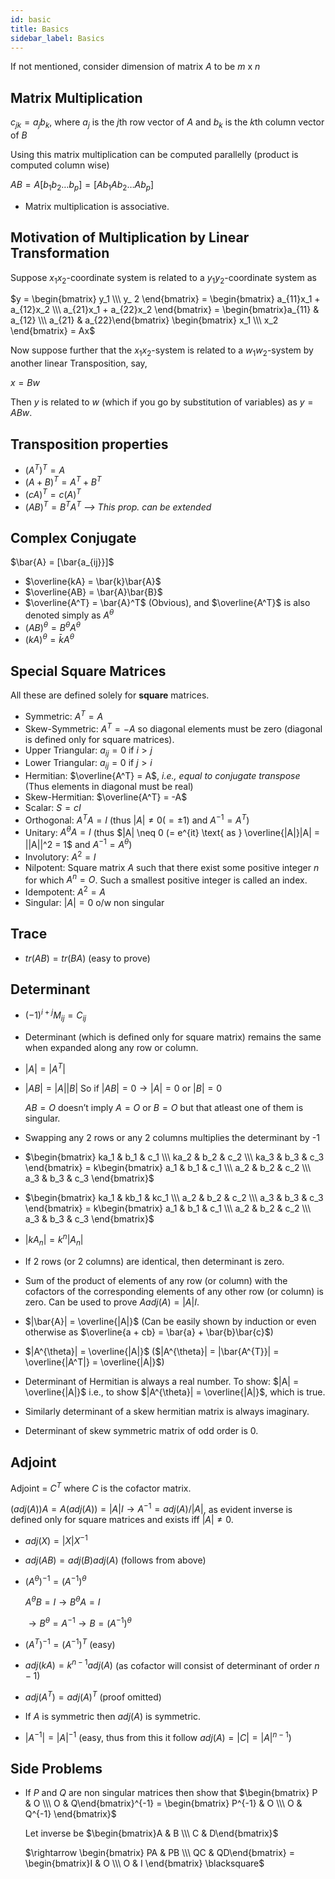 ```yaml
---
id: basic
title: Basics
sidebar_label: Basics
---
```


If not mentioned, consider dimension of matrix $A$ to be $m$ x $n$

## Matrix Multiplication

$c_{jk} = a_jb_k$, where $a_j$ is the $j$th row vector of $A$ and $b_k$ is the $k$th column vector of $B$

Using this matrix multiplication can be computed parallelly (product is computed column wise)

$AB = A[b_1 b_2 \dots b_p] = [Ab_1 Ab_2 \dots Ab_p]$

- Matrix multiplication is associative.

## Motivation of Multiplication by Linear Transformation

Suppose $x_1x_2$-coordinate system is related to a $y_1y_2$-coordinate system as

$y = \begin{bmatrix} y_1 \\\ y_ 2 \end{bmatrix} = \begin{bmatrix} a_{11}x_1 + a_{12}x_2 \\\ a_{21}x_1 + a_{22}x_2 \end{bmatrix} = \begin{bmatrix}a_{11} & a_{12} \\\ a_{21} & a_{22}\end{bmatrix} \begin{bmatrix} x_1 \\\ x_2 \end{bmatrix} = Ax$

Now suppose further that the $x_1x_2$-system is related to a $w_1w_2$-system by another linear Transposition, say,

$x = Bw$

Then $y$ is related to $w$ (which if you go by substitution of variables) as $y = ABw$.

## Transposition properties

- $(A^T)^T = A$
- $(A + B)^T = A^T + B^T$
- $(cA)^T = c(A)^T$
- $(AB)^T = B^TA^T$ _--> This prop. can be extended_

## Complex Conjugate

$\bar{A} = [\bar{a_{ij}}]$

- $\overline{kA} = \bar{k}\bar{A}$
- $\overline{AB} = \bar{A}\bar{B}$
- $\overline{A^T} = \bar{A}^T$ (Obvious), and $\overline{A^T}$ is also denoted simply as $A^{\theta}$
- $(AB)^{\theta} = B^{\theta}A^{\theta}$
- $(kA)^{\theta} = \bar{k}A^{\theta}$

## Special Square Matrices

All these are defined solely for **square** matrices.

- Symmetric: $A^T = A$
- Skew-Symmetric: $A^T = -A$ so diagonal elements must be zero (diagonal is defined only for square matrices).
- Upper Triangular: $a_{ij} = 0$ if $i > j$
- Lower Triangular: $a_{ij} = 0$ if $j > i$
- Hermitian: $\overline{A^T} = A$, _i.e., equal to conjugate transpose_ (Thus elements in diagonal must be real)
- Skew-Hermitian: $\overline{A^T} = -A$
- Scalar: $S = cI$
- Orthogonal: $A^{T}A = I$ (thus $|A| \neq 0 (= \pm 1)$ and $A^{-1} = A^{T}$)
- Unitary: $A^{\theta}A = I$ (thus $|A| \neq 0 (= e^{it} \text{ as } \overline{|A|}|A| = ||A||^2 = 1$ and $A^{-1} = A^{\theta}$)
- Involutory: $A^2 = I$
- Nilpotent: Square matrix $A$ such that there exist some positive integer $n$ for which $A^n = O$. Such a smallest positive integer is called an index.
- Idempotent: $A^2 = A$
- Singular: $|A| = 0$ o/w non singular

## Trace

- $tr(AB) = tr(BA)$ (easy to prove)

## Determinant

- $(-1)^{i + j}M_{ij} = C_{ij}$
- Determinant (which is defined only for square matrix) remains the same when expanded along any row or column.
- $|A| = |A^T|$
- $|AB| = |A||B|$ So if $|AB| = 0 \rightarrow |A| = 0 \text{ or } |B| = 0$

  $AB = O \text{ doesn't imply } A = O \text{ or } B = O$ but that atleast one of them is singular.

- Swapping any 2 rows or any 2 columns multiplies the determinant by -1
- $\begin{bmatrix} ka_1 & b_1 & c_1 \\\ ka_2 & b_2 & c_2 \\\ ka_3 & b_3 & c_3 \end{bmatrix} = k\begin{bmatrix} a_1 & b_1 & c_1 \\\ a_2 & b_2 & c_2 \\\ a_3 & b_3 & c_3 \end{bmatrix}$
- $\begin{bmatrix} ka_1 & kb_1 & kc_1 \\\ a_2 & b_2 & c_2 \\\ a_3 & b_3 & c_3 \end{bmatrix} = k\begin{bmatrix} a_1 & b_1 & c_1 \\\ a_2 & b_2 & c_2 \\\ a_3 & b_3 & c_3 \end{bmatrix}$
- $|kA_{n}| = k^{n}|A_n|$
- If 2 rows (or 2 columns) are identical, then determinant is zero.
- Sum of the product of elements of any row (or column) with the cofactors of the corresponding elements of any other row (or column) is zero. Can be used to prove $Aadj(A) = |A|I$.
- $|\bar{A}| = \overline{|A|}$ (Can be easily shown by induction or even otherwise as $\overline{a + cb} = \bar{a} + \bar{b}\bar{c}$)
- $|A^{\theta}| = \overline{|A|}$ ($|A^{\theta}| = |\bar{A^{T}}| = \overline{|A^T|} = \overline{|A|}$)
- Determinant of Hermitian is always a real number. To show: $|A| = \overline{|A|}$ i.e., to show $|A^{\theta}| = \overline{|A|}$, which is true.
- Similarly determinant of a skew hermitian matrix is always imaginary.
- Determinant of skew symmetric matrix of odd order is 0.

## Adjoint

Adjoint = $C^T$ where $C$ is the cofactor matrix.

$(adj(A))A = A(adj(A)) = |A|I \rightarrow A^{-1} = adj(A)/|A|$, as evident inverse is defined only for square matrices and exists iff $|A| \neq 0$.

- $adj(X) = |X|X^{-1}$
- $adj(AB) = adj(B)adj(A)$ (follows from above)
- $(A^{\theta})^{-1} = (A^{-1})^{\theta}$

  $A^{\theta}B = I \rightarrow B^{\theta}A = I$

  $\rightarrow B^{\theta} = A^{-1} \rightarrow B = (A^{-1})^{\theta}$

- $(A^{T})^{-1} = (A^{-1})^{T}$ (easy)
- $adj(kA) = k^{n - 1}adj(A)$ (as cofactor will consist of determinant of order $n - 1$)
- $adj(A^T) = adj(A)^{T}$ (proof omitted)
- If $A$ is symmetric then $adj(A)$ is symmetric.
- $|A^{-1}| = |A|^{-1}$ (easy, thus from this it follow $adj(A) = |C| = |A|^{n - 1}$)

## Side Problems

- If $P$ and $Q$ are non singular matrices then show that $\begin{bmatrix} P & O \\\ O & Q\end{bmatrix}^{-1} = \begin{bmatrix} P^{-1} & O \\\ O & Q^{-1} \end{bmatrix}$

  Let inverse be $\begin{bmatrix}A & B \\\ C & D\end{bmatrix}$

  $\rightarrow \begin{bmatrix} PA & PB \\\ QC & QD\end{bmatrix} = \begin{bmatrix}I & O \\\ O & I \end{bmatrix} \blacksquare$
